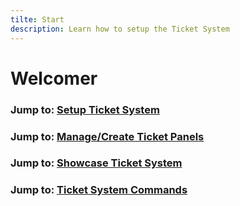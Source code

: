```yaml
---
tilte: Start
description: Learn how to setup the Ticket System
---
```


# Welcomer

### Jump to: [Setup Ticket System](setup.md)

### Jump to: [Manage/Create Ticket Panels](customize.md)

### Jump to: [Showcase Ticket System](showcase.md)

### Jump to: [Ticket System Commands](commands.md)
